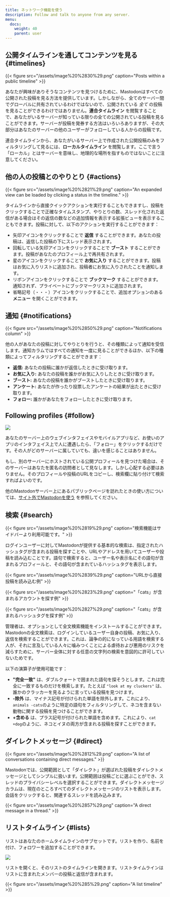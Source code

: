 ```yaml
---
title: ネットワーク機能を使う
description: Follow and talk to anyone from any server.
menu:
  docs:
    weight: 40
    parent: user
---
```


## 公開タイムラインを通してコンテンツを見る {#timelines}

{{< figure src="/assets/image%20%2830%29.png" caption="Posts within a public timeline" >}}

あなたが興味がありそうなコンテンツを見つけるために、Mastodonはすべての公開された投稿を見る方法を提供しています。しかしながら、全てのサーバー間でグローバルに共有されているわけではないので、公開されている _全て_ の投稿を見ることができるわけではありません。**連合タイムライン** を閲覧することで、あなたがいるサーバーが知っている限りの全ての公開されている投稿を見ることができます。サーバーが投稿を発券する方法はいろいろありますが、その大部分はあなたのサーバーの他のユーザーがフォローしている人からの投稿です。

連合タイムラインから、あなたがいるサーバー上で作成された公開投稿のみをフィルタリングして見るには、**ローカルタイムライン** を閲覧します。ここで言う「ローカル」とはサーバーを意味し、地理的な場所を指すものではないことに注意してください。

## 他の人の投稿とのやりとり {#actions}

{{< figure src="/assets/image%20%2821%29.png" caption="An expanded view can be loaded by clicking a status in the timeline." >}}

タイムラインから直接クイックアクションを実行することもできますし、投稿をクリックすることで正確なタイムスタンプ、やりとりの数、スレッド化された返信がある場合はその返信の数などの追加情報を表示する拡張ビューを表示することもできます。投稿に対して、以下のアクションを実行することができます：


* 矢印アイコンをクリックすることで **返信** することができます。あなたの投稿は、返信した投稿の下にスレッド表示されます。
* 回転している矢印アイコンをクリックすることで **ブースト** することができます。投稿があなたのプロフィール上で再共有されます。
* 星のアイコンをクリックすることで **お気に入り** することができます。投稿はお気に入りリストに追加され、投稿者にお気に入りされたことを通知します。
* リボンアイコンをクリックすることで **ブックマーク** することができます。通知されず、プライベートにブックマークリストに追加されます。
* 省略記号（・・・）アイコンをクリックすることで、追加オプションのある **メニュー** を開くことができます。

## 通知 {#notifications}

{{< figure src="/assets/image%20%2850%29.png" caption="Notifications column" >}}

他の人があなたの投稿に対してやりとりを行うと、その種類によって通知を受信します。通知カラムではすべての通知を一度に見ることができるほか、以下の種類によってフィルタリングすることができます：

* **返信:** あなたの投稿に誰かが返信したときに受け取ります。
* **お気に入り:** あなたの投稿を誰かがお気に入りしたときに受け取ります。
* **ブースト:** あなたの投稿を誰かがブーストしたときに受け取ります。
* **アンケート:** あなたが作ったり投票したアンケートの結果が出たときに受け取ります。
* **フォロー:** 誰かがあなたをフォローしたときに受け取ります。

## Following profiles {#follow}

![](/assets/image%20%2811%29.png)

あなたのサーバー上のウェブインタフェイスやモバイルアプリなど、お使いのアプリのインタフェイス上で人に遭遇したら、「フォロー」をクリックするだけです。その人がどのサーバーに属していても、違いを感じることはありません。

もし、別のサーバーにホストされている公開プロフィールを見つけた場合は、そのサーバーはあなたを匿名の訪問者として見なします。しかし心配する必要はありません。そのプロフィールや投稿のURLをコピーし、検索欄に貼り付けて検索すればよいのです。

他のMastodonサーバー上にあるパブリックページを訪れたときの使い方については、[サイト外でMastodonを使う](external.md#remote-interactions-on-another-mastodon-site) を参照してください。

## 検索 {#search}

{{< figure src="/assets/image%20%2819%29.png" caption="検索機能はサイドバーより利用可能です。" >}}

ログインユーザーに対してMastodonが提供する基本的な検索は、指定されたハッシュタグが含まれる投稿を探すことや、URLやアドレスを用いてユーザーや投稿を読み込むことです。語句で検索すると、ユーザー名や表示名にその語句が含まれるプロフィールと、その語句が含まれているハッシュタグを表示します。

{{< figure src="/assets/image%20%2839%29.png" caption="URLから直接投稿を読み込む例" >}}

{{< figure src="/assets/image%20%2823%29.png" caption="「cats」が含まれるアカウントを探す例" >}}

{{< figure src="/assets/image%20%2827%29.png" caption="「cats」が含まれるハッシュタグを探す例" >}}

管理者は、オプションとして全文検索機能をインストールすることができます。Mastodonの全文検索は、ログインしているユーザー自身の投稿、お気に入り、返信を検索することができます。これは、論争の的になっている用語を検索する人が、それに言及している人々に噛みつくことによる虐待および悪用のリスクを減らすために、サーバー全体に対する任意の文字列の検索を意図的に許可していないためです。

以下の演算子が使用可能です：

* **"完全一致"** は、ダブルクォートで囲まれた語句を探そうとします。これは完全に一致するものだけを検索します。たとえば `"look at my cluckers"` は、誰かのクラッカーを見るように言っている投稿を見つけます。
* **-除外** は、マイナス記号が付けられた単語を除外します。これにより、`animals -cats`のように特定の語句をフィルタリングして、ネコを含まない動物に関する投稿を見つけることができます。
* **+含める** は、プラス記号が付けられた単語を含めます。これにより、`cat +dog`のように、ネコとイヌの両方が含まれる投稿を探すことができます。

## ダイレクトメッセージ {#direct}

{{< figure src="/assets/image%20%2812%29.png" caption="A list of conversations containing direct messages." >}}

Mastodonでは、公開範囲として「ダイレクト」が選ばれた投稿をダイレクトメッセージとしてシンプルに扱います。公開範囲は投稿ごとに選ぶことができ、スレッドのプライバシーレベルを選択することができます。ダイレクトメッセージカラムは、現在のところすべてのダイレクトメッセージのリストを表示します。会話をクリックすると、関連するスレッドを読み込みます。

{{< figure src="/assets/image%20%2857%29.png" caption="A direct message in a thread." >}}

## リストタイムライン {#lists}

リストはあなたのホームタイムラインのサブセットです。リストを作り、名前を付け、フォロワーを追加することができます。

![](/assets/image%20%2828%29.png)

リストを開くと、そのリストのタイムラインを開きます。リストタイムラインはリストに含まれたメンバーの投稿と返信が含まれます。

{{< figure src="/assets/image%20%285%29.png" caption="A list timeline" >}}

